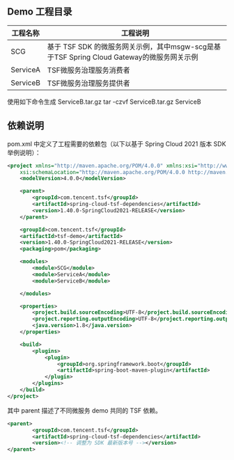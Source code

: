 ## Demo 工程目录

| 工程名称     |工程说明|
|----------|---|
| SCG      |基于 TSF SDK 的微服务网关示例，其中msgw-scg是基于TSF Spring Cloud Gateway的微服务网关示例|
| ServiceA |TSF微服务治理服务消费者|
| ServiceB |TSF微服务治理服务提供者|

使用如下命令生成 ServiceB.tar.gz
tar -czvf ServiceB.tar.gz ServiceB 

## 依赖说明

pom.xml 中定义了工程需要的依赖包（以下以基于 Spring Cloud 2021 版本 SDK 举例说明）：

```xml
<project xmlns="http://maven.apache.org/POM/4.0.0" xmlns:xsi="http://www.w3.org/2001/XMLSchema-instance"
    xsi:schemaLocation="http://maven.apache.org/POM/4.0.0 http://maven.apache.org/xsd/maven-4.0.0.xsd">
    <modelVersion>4.0.0</modelVersion>

    <parent>
        <groupId>com.tencent.tsf</groupId>
        <artifactId>spring-cloud-tsf-dependencies</artifactId>
        <version>1.40.0-SpringCloud2021-RELEASE</version>
    </parent>

    <groupId>com.tencent.tsf</groupId>
    <artifactId>tsf-demo</artifactId>
    <version>1.40.0-SpringCloud2021-RELEASE</version>
    <packaging>pom</packaging>

	<modules>
        <module>SCG</module>
        <module>ServiceA</module>
        <module>ServiceB</module>

    </modules>

    <properties>
        <project.build.sourceEncoding>UTF-8</project.build.sourceEncoding>
        <project.reporting.outputEncoding>UTF-8</project.reporting.outputEncoding>
        <java.version>1.8</java.version>
    </properties>

    <build>
        <plugins>
            <plugin>
                <groupId>org.springframework.boot</groupId>
                <artifactId>spring-boot-maven-plugin</artifactId>
            </plugin>
        </plugins>
    </build>
</project>

```

其中 parent 描述了不同微服务 demo 共同的 TSF 依赖。

```xml
<parent>
        <groupId>com.tencent.tsf</groupId>
        <artifactId>spring-cloud-tsf-dependencies</artifactId>
        <version><!-- 调整为 SDK 最新版本号 --></version>
</parent>
```
